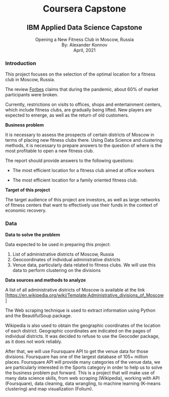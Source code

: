 <center><h1>Coursera Capstone</h1>

<h2>IBM Applied Data Science Capstone</h2>
</center>

<center>Opening a New Fitness Club in Moscow, Russia<br/>
By: Alexander Konnov<br/>
April, 2021
</center>


<h3>Introduction</h3>

This project focuses on the selection of the optimal location for a fitness club in Moscow, Russia.

The review [Forbes](https://www.forbes.ru/biznes/417589-razrushitelnoe-cunami-2020-god-stal-hudshim-za-vsyu-istoriyu-rossiyskoy-industrii) claims that during the pandemic, about 60% of market participants were broken.

Currently, restrictions on visits to offices, shops and entertainment centers, which include fitness clubs, are gradually being lifted. New players are expected to emerge, as well as the return of old customers.

**Business problem**

It is necessary to assess the prospects of certain districts of Moscow in terms of placing new fitness clubs there. Using Data Science and clustering methods, it is necessary to prepare answers to the question of where is the most profitable to open a new fitness club.

The report should provide answers to the following questions:

- The most efficient location for a fitness club aimed at office workers

- The most efficient location for a family oriented fitness club.


**Target of this project**

The target audience of this project are investors, as well as large networks of fitness centers that want to effectively use their funds in the context of economic recovery.

<h3>Data</h3>

**Data to solve the problem**

Data expected to be used in preparing this project:

1. List of administrative districts of Moscow, Russia
2. Geocoordinates of individual administrative districts
3. Venue data, particularly data related to fitness clubs. We will use this data to perform clustering on the divisions


**Data sources and methods to analyze**

A list of all administrative districts of Moscow is available at the link [https://en.wikipedia.org/wiki/Template:Administrative_divisions_of_Moscow]

The Web scraping technique is used to extract information using Python and the BeautifulSoup package.

Wikipedia is also used to obtain the geographic coordinates of the location of each district. Geographic coordinates are indicated on the pages of individual districts. It was decided to refuse to use the Geocoder package, as it does not work reliably.

After that, we will use Foursquare API to get the venue data for those divisions. Foursquare has one of the largest database of 105+ million places. Foursquare API will provide many categories of the venue data, we are particularly interested in the Sports category in order to help us to solve the business problem put forward. This is a project that will make use of many data science skills, from web scraping (Wikipedia), working with API (Foursquare), data cleaning, data wrangling, to machine learning (K-means clustering) and map visualization (Folium).
